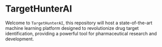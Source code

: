 # TargetHunterAI
Welcome to `TargetHunterAI`, this repository will host a state-of-the-art machine learning platform designed to revolutionize drug target identification, providing a powerful tool for pharmaceutical research and development.
